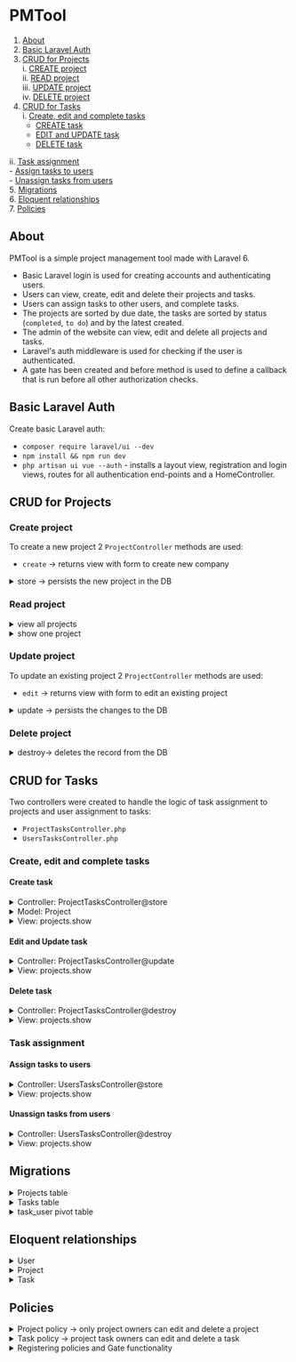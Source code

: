 # PMTool

1. [About](#about) 
2. [Basic Laravel Auth](#basic-laravel-auth) 
3. [CRUD for Projects](#crud-for-projects)  
    i. [CREATE project](#create-project)  
    ii. [READ project](#read-project)  
    iii. [UPDATE project](#update-project)   
    iv. [DELETE project](#delete-project) 
4. [CRUD for Tasks](#crud-for-tasks)  
  i. [Create, edit and complete tasks](#create-edit-and-complete-tasks)
    - [CREATE task](#create-task)  
    - [EDIT and UPDATE task](#edit-and-update-task)  
    - [DELETE task](#delete-task)  
    
  ii. [Task assignment](#task-assignment)   
    - [Assign tasks to users](#assign-tasks-to-users)  
    - [Unassign tasks from users](#unassign-tasks-from-users)  
5. [Migrations](#migrations)   
6. [Eloquent relationships](#eloquent-relationships)   
7. [Policies](#policies)  
   
## About 
PMTool is a simple project management tool made with Laravel 6. 

   * Basic Laravel login is used for creating accounts and authenticating users.  
   * Users can view, create, edit and delete their projects and tasks.
   * Users can assign tasks to other users, and complete tasks.
   * The projects are sorted by due date, the tasks are sorted by status (`completed`, `to do`) and by the latest created. 
   * The admin of the website can view, edit and delete all projects and tasks.  
   * Laravel's auth middleware is used for checking if the user is authenticated.  
   * A gate has been created and before method is used to define a callback that is run before all other authorization checks.

## Basic Laravel Auth
Create basic Laravel auth: 
- `composer require laravel/ui --dev`
- `npm install && npm run dev`
- `php artisan ui vue --auth` - installs a layout view, registration and login views, routes for all authentication end-points and a HomeController.

## CRUD for Projects

### Create project

To create a new project 2 `ProjectController` methods are used:

- `create` -> returns view with form to create new company

<details> 
<summary>store -> persists the new project in the DB  </summary>  

- validates the request attributes  
- persists the new project to the DB 
- displays a flash message when the project is created 

```php
// /app/Http/Controllers/ProjectController.php

// persists the project to the DB
public function store()
{
  // server-side validation
  $validatedProject = $this->validateProject();

  // sets additional attributes
  $validatedProject['user_id'] = auth()->id();

  // creates project
  $project = Project::create($validatedProject);

  // displays flash message 
  session()->flash('message', 'Your project has been created.');

  return redirect('/projects');
}
```
</details>

### Read project

<details>
<summary>view all projects </summary>

- returns a view with all the projects ordered by deadline - due date

```php
// /app/Http/Controllers/ProjectController.php

// returns view with projects
public function index()
{    
  $projects = Project::orderBy('deadline','asc')->paginate(10);

  return view('projects.index', ['projects' => $projects]);
}
```
</details>
<details>
<summary>show  one project  </summary>

- shows details of one project with the associated tasks and all the users to enable task assignment   

```php
// /app/Http/Controllers/ProjectController.php

// shows one project
public function show(Project $project)
{
  return view('projects.show', ['project' => $project, 'users' => User::all()]);
}
```
</details>

### Update project

To update an existing project 2 `ProjectController` methods are used:

- `edit` -> returns view with form to edit an existing project

<details> 
<summary> update -> persists the changes to the DB</summary> 

- validates the request attributes  
- persists the changes to the DB  
- displays flash message  

```php
// /app/Http/Controllers/ProjectController.php

// persists the changes to the DB
public function update(Project $project)
{
  // server-side validation
  $validatedProject = $this->validateProject();

  // sets additional attributes
  $validateProject['user_id'] = auth()->id();

  // updates project
  $project->update($validatedProject);

  // displays flash message 
  session()->flash('message', 'Your project has been updated.');

  return redirect("/projects/{$project->id}");
}
```
</details>

### Delete project

<details> 
<summary> destroy-> deletes the record from the DB</summary>

```php
// /app/Http/Controllers/ProjectController.php

// deletes from DB
public function destroy(Project $project)
{     
 $this->authorize('edit', $project);
 $project->delete();

  // displays flash message 
  session()->flash('message', 'Project deleted.');

  return redirect('/projects');
}
```
</details>

## CRUD for Tasks

Two controllers were created to handle the logic of task assignment to projects and user assignment to tasks:  

- `ProjectTasksController.php`  
- `UsersTasksController.php`  

### Create, edit and complete tasks

#### Create task

<details> 
<summary>Controller: ProjectTasksController@store </summary> 

- validates the request attributes    
- persists the new company to the DB - calls the addTask method on the Project model  

```php
// /app/Http/Controllers/ProjectTasksController.php

// stores the task to the DB
public function store(Project $project, Task $task)
{
  // policy to authorize the user to create task
  $this->authorize('edit', $task);

  // validating attributes
  $attributes = $this->validateTask();

  // setting additional attributes
  $attributes['user_id'] = auth()->id();

  // calling the addTask method on the Project model
  $project->addTask($attributes);

  return back();
}
```
</details>
<details> 
<summary>Model: Project </summary> 

```php
// /app/Project.php

// adds a task to the project
public function addTask($task)
{   
  $this->tasks()->create($task);
}
```
</details>
<details> 
<summary>View: projects.show </summary> 

```html
<!--  /resources/views/projects/show.blade.php-->

<!-- Create task -->
<form method="POST" action="/projects/{{ $project->id }}/tasks">
@csrf
  <div class="form-group">
    <input class="form-control" type="text" name="description" placeholder="Describe the task..." required>
  </div>
  <div class="row d-flex justify-content-center">
    <button type="submit" class="btn btn-success mb-1">Add Task</button>
  </div>
</form>
```
</details>

#### Edit and Update task

<details> 
<summary>Controller: ProjectTasksController@update </summary>

- checks which attributes have been changed and persists the changes to the DB    

```php
// /app/Http/Controllers/ProjectTasksController.php

// persists changes to the task
public function update(Task $task)
{
  // policy to authorize the user to update
  $this->authorize('edit', $task);

  // checks if the description has been changed, sets the updated attributes
  if (request()->description) {

    $attributes = $this->validateTask();
    $description = $attributes['description'];

  } else {

    $description =  $task->description;
  }
  
  // updates the task
  $task->update([
  // checks if completed attribute in request (if task has been completed)
  'completed' => request()->has('completed'),
  // setting the description attribute
  'description' => $description
  ]);

  return back();
}
```
</details>
<details> 
<summary>View: projects.show </summary> 

```html
<!--  /resources/views/projects/show.blade.php-->

@foreach($project->tasks()->orderBy('completed', 'asc')->latest()->get() as $task)
<tbody>
<tr style="{{ $task->completed ? 'background-color:rgb(56, 193, 114,0.2);' : '' }}">
    <!-- Complete task checkbox -->
    <td>
        <form method="POST" action="/tasks/{{ $task->id }}" id="completeTask">
        @method('PATCH')
        @csrf
        @can('edit', $task)
            <input type="checkbox" class="form-check-input" name="completed" onChange="this.form.submit()" {{ $task->completed ? 'checked' : ''}}> 
        @endcan
            <label style="{{ $task->completed ? 'color:#38c172' : 'color:#E3342F' }}" ><strong>{{ $task->completed ? 'Completed!' : 'To do' }}</strong></label>
        </form>
    </td>
    <label></label>

    <!-- Editable task description with collapsable textarea -->
    <td style="width:400px;"> 
        <a  data-toggle="collapse" href="#collapse-{{ $task->id }}" role="button" aria-expanded="false" aria-controls="collapseExample" style="width:100px;">{{ $task->description }}</a>
        <div class="collapse" id="collapse-{{ $task->id }}"> 
            <form method="POST" action="/tasks/{{ $task->id }}" style="margin-bottom: 0px!important;">
                @csrf
                @method('PATCH')       
                <textarea  type="text" class="form-control" name="description" cols="8" rows="4">{{ $task->description }}</textarea>
                <button class="btn btn-success mt-1 mb-0" type="button" id="button-addon2" onclick="this.form.submit()"> Save</button>
            </form>
        </div>
    </td>
    <tbody>
      <tr style="{{ $task->completed ? 'background-color:rgb(56, 193, 114,0.2);' : '' }}">
    <!-- Complete task checkbox --> 
    <td>
      <form method="POST" action="/tasks/{{ $task->id }}" id="completeTask">
      @method('PATCH')
      @csrf
      @can('edit', $task)
        <input type="checkbox" class="form-check-input" name="completed" onChange="this.form.submit()" {{ $task->completed ? 'checked' : ''}}> 
      @endcan
        <label style="{{ $task->completed ? 'color:#38c172' : 'color:#E3342F' }}"><strong>{{ $task->completed ? 'Completed!' : 'To do' }}</strong></label>
      </form>
    </td>
    <label></label>

    <!-- Editable task description with collapsable textarea -->
    <td style="width:400px;"> 
      <a  data-toggle="collapse" href="#collapse-{{ $task->id }}" role="button" aria-expanded="false" aria-controls="collapseExample" style="width:100px;">{{ $task->description }}</a>
      <div class="collapse" id="collapse-{{ $task->id }}"> 
        <form method="POST" action="/tasks/{{ $task->id }}" style="margin-bottom: 0px!important;">
          @csrf
          @method('PATCH')       
            <textarea  type="text" class="form-control" name="description" cols="8" rows="4">{{ $task->description }}</textarea>
              <button class="btn btn-success mt-1 mb-0" type="button" id="button-addon2" onclick="this.form.submit()">Save</button>
        </form>
      </div>
    </td>
```
</details>

#### Delete task

<details> 
<summary>Controller: ProjectTasksController@destroy</summary>

```php
// /app/Http/Controllers/ProjectTasksController.php

// deletes record from DB
public function destroy(Project $project, Task $task)
{
  // policy to authorize the user to delete task
  $this->authorize('edit', $task);

  // deletes record from DB
  $task->delete();

  return redirect("/projects/{$project->id}");
}
```
</details>
<details>
<summary>View: projects.show </summary> 

```html
<!--  /resources/views/projects/show.blade.php-->

<!--Delete task -->
<td>
  <form  method="POST" action="/tasks/{{ $task->id }}" style="margin-top: 0px!important;">
  @method('DELETE')
  @csrf
  <button class="btn btn-danger btn-sm mt-0" onClick="this.form.submit()">Delete task</button>
  </form>
</td> 
```
</details>

### Task assignment

#### Assign tasks to users

<details> 
<summary>Controller: UsersTasksController@store </summary> 

- checks if entry exists in pivot table (a user can only be assigned to a task once   
- creates the entry if the record doesn't exist  

```php
// /app/Http/Controllers/UsersTasksController.php

// assigns the task to a user
public function store(Task $task)
{
    // checks if enrty exists in pivot table (a user can only be assigned to a task once)
    // creates the entry if the record doesn't exist
  try{

    $task->users()->attach($this->validateTask());

  } catch (QueryException $errors) {

    return back()->withErrors('Duplicate entry.');
  } 

  return back();
}
```
</details>
<details>
<summary>View: projects.show </summary> 

```html
<!--  /resources/views/projects/show.blade.php-->

<!-- assign -->
@foreach($users as $assignedUser)
@if(!$assignedUser->tasks->firstwhere('id',$task->id))
  <form method="POST" action="/tasks/{{ $task->id }}/assign" style="margin-bottom: 0px!important;">
  @csrf
  <button class="btn btn-outline-secondary btn-sm mt-0 mb-0" onClick="this.form.submit()" style="width:100px;" type="link"><input type="hidden" name="assigned_to" value="{{ $assignedUser->id }}">{{ $assignedUser->name }}</button></li>
  </form>
@endif
@endforeach   
```
</details>

#### Unassign tasks from users

<details> 
<summary>Controller: UsersTasksController@destroy </summary> 

```php
// /app/Http/Controllers/UsersTasksController.php

// unassigns the task 
public function destroy(Task $task, User $user)
{ 
  $task->users()->detach($user);

  return back();
}
```
</details>
<details>
<summary>View: projects.show </summary> 

```html
<!--  /resources/views/projects/show.blade.php-->

@foreach ($task->users as $user)
<!-- unassign -->
  <form method="POST" action="/tasks/{{ $task->id }}/assign/{{ $user->id }}/delete" style="margin-bottom: 0px!important;">
  @method('DELETE')
  @csrf
  <button class="btn btn-outline-success btn-sm mt-0 mb-0" style="width:100px;" onClick="this.form.submit()">&#9989; {{ $user->name }}</button>
  </form>
@endforeach
```
</details>

## Migrations

<details><summary>Projects table</summary>

```php
class CreateProjectsTable extends Migration
{
  /**
   * Run the migrations.
   *
   * @return void
   */
  public function up()
  {
    Schema::create('projects', function (Blueprint $table) {
      $table->bigIncrements('id');
      $table->unsignedBigInteger('user_id');
      $table->string('name');
      $table->text('description');
      $table->datetime('deadline');
      $table->timestamps();

      // foreign key constraint - add user_id key to projects table
      $table->foreign('user_id')
          ->references('id')
          ->on('users')
          ->onDelete('cascade')
          ->onUpdate('cascade');
    });
  }

  /**
   * Reverse the migrations.
   *
   * @return void
   */
  public function down()
  {
    Schema::dropIfExists('projects');
  }
}
```
</details>
<details><summary>Tasks table</summary>

```php
class CreateTasksTable extends Migration
{
  /**
   * Run the migrations.
   *
   * @return void
   */
  public function up()
  {
    Schema::create('tasks', function (Blueprint $table) {
      $table->bigIncrements('id');
      $table->unsignedBigInteger('user_id');
      $table->unsignedBigInteger('project_id');
      $table->string('description');
      $table->boolean('completed')->default(false);
      $table->timestamps();

      //foreign key constraints
      $table->foreign('user_id')->references('id')->on('users')->onUpdate('cascade');
      $table->foreign('project_id')->references('id')->on('projects')->onDelete('cascade')->onUpdate('cascade');
    });
  }

  /**
   * Reverse the migrations.
   *
   * @return void
   */
  public function down()
  {
    Schema::dropIfExists('tasks');
  }
}
```
</details>
<details><summary>task_user pivot table</summary>

```php
class CreateTaskUserTable extends Migration
{
  /**
   * Run the migrations.
   *
   * @return void
   */
  public function up()
  {
    Schema::create('task_user', function (Blueprint $table) {
      $table->bigIncrements('id');
      $table->unsignedBigInteger('user_id');
      $table->unsignedBigInteger('task_id');

      $table->timestamps();

      // a unique entry is a unique combination of the two identifiers - foreign keys
      $table->unique(['user_id', 'task_id']);

      // foreign key constraints
      $table->foreign('user_id')->references('id')->on('users')->onDelete('cascade');
      $table->foreign('task_id')->references('id')->on('tasks')->onDelete('cascade');
    });
  }

  /**
   * Reverse the migrations.
   *
   * @return void
   */
  public function down()
  {
    Schema::dropIfExists('task_user');
  }
}
```
</details>

## Eloquent relationships

<details><summary>User</summary>

- `hasMany` Projects - one to many
```php
// has many Projects 
public function projects()
{
  return $this->hasMany(Project::class);
}

```

- `belongsToMany` Tasks - many to many 
```php
// belongs to many Tasks
public function tasks()
{
  return $this->belongsToMany(Task::class)->withTimestamps();
}

```

- check if admin  
```php
// checks if admin - user with id==1 is admin 
public function isAdmin()
{
  if ($this->id == 1)
  {
    return true;
  }
}
``` 
</details>
<details><summary>Project</summary>

- `belongsTo` one User  - one to many 
```php
// belongs to one user
public function user()
{
  return $this->belongsTo(User::class);
}
```

- `hasMany` Tasks - one to many 
```php
// has many tasks
public function tasks()
{
  return $this->hasMany(Task::class);
} 
```

</details>
<details><summary>Task</summary>

- `belongsTo` one project - one to many

```php
// belongs to one project
public function project()
{
  return $this->belongsTo(Project::class);
}
```

- `belongsToMany` users - many to many

```php

// belongs to many users
public function users()
{
  return $this->belongsToMany(User::class)->withTimestamps();
}
```
</details>


## Policies

<details><summary>Project policy -> only project owners can edit and delete a project</summary>

```php
class ProjectPolicy
{
  use HandlesAuthorization;

  /**
   * Create a new policy instance.
   *
   * @return void
   */
  public function edit(User $user, Project $project)
  {
    return $project->user_id === $user->id;
  }
}
```
</details>
<details><summary>Task policy -> project task owners can edit and delete a task</summary>

```php
class TaskPolicy
{
  use HandlesAuthorization;

  public function edit(User $user, Task $task)
  {
    return $task->user_id === $user->id;
  }
}
```
</details>
<details><summary>Registering policies and Gate functionality </summary>

```php
class AuthServiceProvider extends ServiceProvider
{
  /**
  * The policy mappings for the application.
  *
  * @var array
  */
  protected $policies = [

    'App\Project' => 'App\Policies\ProjectPolicy',
    'App\Task' => 'App\Policies\TaskPolicy',
    
  ];

  /**
  * Register any authentication / authorization services.
  *
  * @return void
  */
  public function boot()
  {
    // register policies
    $this->registerPolicies();
  
    // run the logic in the gate before all other auth checks
    Gate::before(function ($user, $ability) {
      
    return $user->isAdmin();
    });
  }
}
```
</details>

